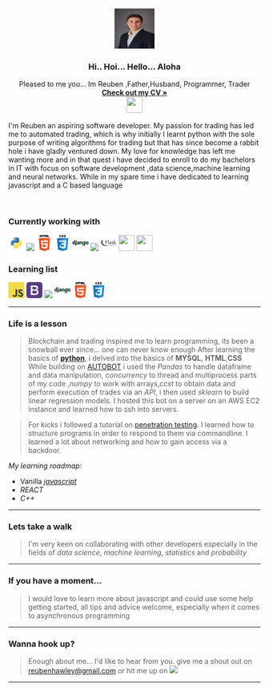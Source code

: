 <br />
<p align="center">
  <a href="https://github.com/ReubenHawley/ReubenHawley">
    <img src="images/profile_pic.jpg" alt="Logo" width="80" height="80">
  </a>

  <h3 align="center"> Hi.. Hoi... Hello... Aloha</h3>

  <p align="center">
    Pleased to me you... Im Reuben ,Father,Husband, Programmer, Trader
    <br />
    <a href="https://reubenhawley.github.io/CV/"><strong>Check out my CV »</strong></a>
    <br />
<a align="center">
<img height="32" width="32" src="https://cdn.jsdelivr.net/npm/simple-icons@v4/icons/Twitter.svg" />
</a>
  </p>
<p align="'left-0.5">
 I'm Reuben an aspiring software developer. My passion for trading has led me to automated trading, which is why initially I learnt python with the sole purpose of writing algorithms for trading but that has since become a rabbit hole i have gladly ventured down. My love for knowledge has left me wanting more and in that quest i have decided to enroll to do my bachelors in IT with focus on software development ,data science,machine learning and neural networks. While in my spare time i have dedicated to learning javascript and a C based language 
</p>
<br />


### Currently working with

<img height='32' src="https://raw.githubusercontent.com/github/explore/80688e429a7d4ef2fca1e82350fe8e3517d3494d/topics/python/python.png">
<img height='32' src="https://assets.datacamp.com/production/course_799/shields/original/shield_image_course_799_20200228-1-119xpm0?1582886778">
<img height='32' src="https://raw.githubusercontent.com/github/explore/80688e429a7d4ef2fca1e82350fe8e3517d3494d/topics/html/html.png">
<img height='32' src="https://raw.githubusercontent.com/github/explore/80688e429a7d4ef2fca1e82350fe8e3517d3494d/topics/css/css.png">
<img height='32' src="https://raw.githubusercontent.com/github/explore/80688e429a7d4ef2fca1e82350fe8e3517d3494d/topics/django/django.png">
<img height='32' src="https://cdn.shortpixel.ai/spai/w_300+q_lossy+ret_img+to_webp/https://www.numfocus.org/wp-content/uploads/2016/07/pandas-logo-300.png">
<img height='32' width="32" src="https://raw.githubusercontent.com/github/explore/80688e429a7d4ef2fca1e82350fe8e3517d3494d/topics/flask/flask.png">
<img height='32' width="32" src="https://numpy.org/images/logos/numpy.svg">
<img height='32' width="32" src="https://upload.wikimedia.org/wikipedia/commons/thumb/3/38/SQLite370.svg/220px-SQLite370.svg.png">

### Learning list
<img height='32' src="https://raw.githubusercontent.com/github/explore/80688e429a7d4ef2fca1e82350fe8e3517d3494d/topics/javascript/javascript.png">
<img height='32' src="https://raw.githubusercontent.com/github/explore/80688e429a7d4ef2fca1e82350fe8e3517d3494d/topics/bootstrap/bootstrap.png">
<img height='32' src="https://cdn.worldvectorlogo.com/logos/c--4.svg">
<img height='32' src="https://raw.githubusercontent.com/github/explore/80688e429a7d4ef2fca1e82350fe8e3517d3494d/topics/django/django.png">
<img height='32' src="https://raw.githubusercontent.com/github/explore/80688e429a7d4ef2fca1e82350fe8e3517d3494d/topics/html/html.png">
<img height='32' src="https://raw.githubusercontent.com/github/explore/80688e429a7d4ef2fca1e82350fe8e3517d3494d/topics/css/css.png">

---
### Life is a lesson
>Blockchain and trading inspired me to learn programming, its been a snowball ever since... one can never know enough
After learning the basics of [**python**](https://www.spronck.net/pythonbook/dutchindex.xhtml), i delved into the basics of **MYSQL**, **HTML**,**CSS**
While building on [AUTOBOT](https://github.com/ReubenHawley/Autobot) i used the *Pandas* to handle dataframe and data manipulation, *concurrency* to thread and multiprocess parts of my code ,*numpy* to work with arrays,*ccxt* to obtain data and perform execution of trades via an *API*, i then used *sklearn* to build linear regression models. I hosted this bot on a server on an AWS EC2 instance and learned how to ssh into servers.

>For kicks i followed a tutorial on [penetration testing](https://github.com/ReubenHawley/Penetration_testing). I learned how to structure programs in order to respond to them via commandline. I learned a lot about networking and how to gain access via a backdoor.

*My learning roadmap:*
- Vanilla [*javascript*](https://www.udemy.com/course/modern-javascript-from-the-beginning/)
- *REACT*
- *C++*

--- 
### Lets take a walk
>I'm very keen on collaborating with other developers especially in the fields of *data science*, *machine learning*, *statistics* and *probability*
---
### If you have a moment...
>I would love to learn more about javascript and could use some help getting started, all tips and advice welcome, especially when it comes to asynchronous programming
---
### Wanna hook up?
> Enough about me... I'd like to hear from you. give me a shout out on reubenhawley@gmail.com or hit me up on <img src="https://img.shields.io/twitter/url?label=Twitter&logo=Twitter&url=https%3A%2F%2Ftwitter.com%2FtheonlyReuben">


---
